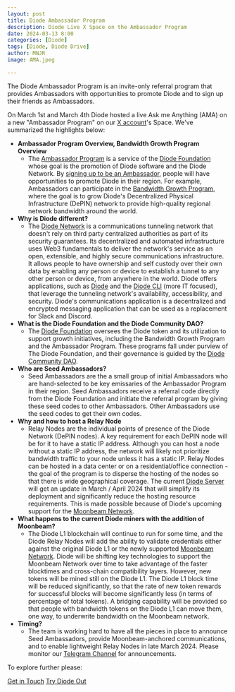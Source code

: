 ```yaml
---
layout: post
title: Diode Ambassador Program
description: Diode Live X Space on the Ambassador Program
date: 2024-03-13 8:00
categories: [Diode]
tags: [Diode, Diode Drive]
author: MNJR
image: AMA.jpeg

---
```

The Diode Ambassador Program is an invite-only referral program that provides Ambassadors with opportunities to promote Diode and to sign up their friends as Ambassadors.

On March 1st and March 4th Diode hosted a live Ask me Anything (AMA) on a new "Ambassador Program" on our [X account](https://twitter.com/diode_chain)'s Space. We've summarized the highlights below:

*   **Ambassador Program Overview, Bandwidth Growth Program Overview**
    *   The [Ambassador Program](https://diode.foundation/docs/programs/ambassador_program.html) is a service of the [Diode Foundation](https://diode.foundation/) whose goal is the promotion of Diode software and the Diode Network.  By [signing up to be an Ambassador](https://diode.foundation/docs/programs/ambassador_program.html#registration), people will have opportunities to promote Diode in their region. For example, Ambassadors can participate in the [Bandwidth Growth Program](https://diode.foundation/docs/programs/bandwidth_growth_program.html), where the goal is to grow Diode's Decentralized Physical Infrastructure (DePIN) network to provide high-quality regional network bandwidth around the world.
*   **Why is Diode different?**
    *   The [Diode Network](https://diode.io/solutions/network/) is a communications tunneling network that doesn't rely on third party centralized authorities as part of its security guarantees.  Its decentralized and automated infrastructure uses Web3 fundamentals to deliver the network's service as an open, extensible, and highly secure communications infrastructure.  It allows people to have ownership and self custody over their own data by enabling any person or device to establish a tunnel to any other person or device, from anywhere in the world.  Diode offers applications, such as [Diode](https://diode.io/solutions/app/) and the [Diode CLI](https://diode.io/solutions/cli/) (more IT focused), that leverage the tunneling network's availability, accessibility, and security.  Diode's communications application is a decentralized and encrypted messaging application that can be used as a replacement for Slack and Discord.
*   **What is the Diode Foundation and the Diode Community DAO?**
    *   The [Diode Foundation](https://diode.foundation/) oversees the Diode token and its utilization to support growth initiatives, including the Bandwidth Growth Program and the Ambassador Program. These programs fall under purview of The Diode Foundation, and their governance is guided by the [Diode Community DAO](https://diode.foundation/docs/dao.html).
*   **Who are  Seed Ambassadors?**
    *   Seed Ambassadors are the a small group of initial Ambassadors who are hand-selected to be key emissaries of the Ambassador Program in their region.  Seed Ambassadors receive a referral code directly from the Diode Foundation and initiate the referral program by giving these seed codes to other Ambassadors.  Other Ambassadors use the seed codes to get their own codes.
*   **Why and how to host a Relay Node**
    *   Relay Nodes are the individual points of presence of the Diode Network (DePIN nodes).  A key requirement for each DePIN node will be for it to have a static IP address.  Although you can host a node without a static IP address, the network will likely not prioritize bandwidth traffic to your node unless it has a static IP.  Relay Nodes can be hosted in a data center or on a residential/office connection - the goal of the program is to disperse the hosting of the nodes so that there is wide geographical coverage. The current [Diode Server](https://github.com/diodechain/diode_server) will get an update in March / April 2024 that will simplify its deployment and significantly reduce the hosting resource requirements.  This is made possible because of Diode's upcoming support for the [Moonbeam Network](https://moonbeam.network).
*   **What happens to the current Diode miners with the addition of Moonbeam?**
    *   The Diode L1 blockchain will continue to run for some time, and the Diode Relay Nodes will add the ability to validate credentials either against the original Diode L1 or the newly supported  [Moonbeam Network](https://diode.io/blog/diode-moonbeam-partnership).  Diode will be shifting key technologies to support the Moonbeam Network over time to take advantage of the faster blocktimes and cross-chain compatibility layers.  However, new tokens will be mined still on the Diode L1.  The Diode L1 block time will be reduced significantly, so that the rate of new token rewards for successful blocks will become significantly less (in terms of percentage of total tokens). A bridging capability will be provided so that people with bandwidth tokens on the Diode L1 can move them, one way, to underwrite bandwidth on the Moonbeam network.
*   **Timing?**
    *   The team is working hard to have all the pieces in place to announce Seed Ambassadors, provide Moonbeam-anchored communications, and to enable lightweight Relay Nodes in late March 2024.  Please monitor our [Telegram Channel](https://t.me/diode_chain) for announcements.


To explore further please:
<div class="story__buttons">
  <a href="{{"https://contactdiode.paperform.co"}}" class="btn" target="">Get in Touch</a>
  <a href="#download-app" class="btn popup-open" target="">Try Diode Out</a>
</div>

